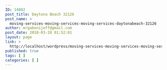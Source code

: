 ```yaml
---
ID: 14082
post_title: Daytona Beach 32126
post_name: >
  moving-services-moving-services-moving-services-daytonabeach-32126
author: mrgabonijeff@gmail.com
post_date: 2018-03-28 01:52:01
layout: page
link: >
  http://localhost/wordpress/moving-services-moving-services-moving-services-daytonabeach-32126/
published: true
tags: [ ]
categories: [ ]
---
```

